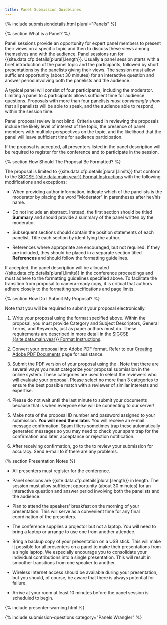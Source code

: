 ```yaml
---
title: Panel Submission Guidelines
---
```


{% include submissiondetails.html plural="Panels" %}

{% section What is a Panel? %}

Panel sessions provide an opportunity for expert panel members to
present their views on a specific topic and then to discuss these views
among themselves and with the audience. Panel sessions run for {{site.data.cfp.details[plural].length}}. Usually a panel session starts with a brief introduction of the
panel topic and the participants, followed by short presentations by the
panelists giving their views. The session must allow sufficient
opportunity (about 30 minutes) for an interactive question and answer
period involving both the panelists and the audience.

A typical panel will consist of four participants, including the
moderator. Limiting a panel to 4 participants allows sufficient time for
audience questions. Proposals with more than four panelists *must
convincingly show* that all panelists will be able to speak, and the
audience able to respond, within the session time.

Panel proposal review is not blind. Criteria used in reviewing the
proposals include the likely level of interest of the topic, the
presence of panel members with multiple perspectives on the topic, and
the likelihood that the panel will leave sufficient time for audience
participation.

If the proposal is accepted, all presenters listed in the panel
description will be required to register for the conference and to
participate in the session.

{% section How Should The Proposal Be Formatted? %}

The proposal is limited to {{site.data.cfp.details[plural].limits}} that conform to the [SIGCSE
{{site.data.main.year}} Format Instructions](format.html) with the following modifications
and exceptions:

-   When providing author information, indicate which of the panelists
    is the moderator by placing the word "Moderator" in parentheses
    after her/his name.
    
-   Do not include an abstract. Instead, the first section should be
    titled **Summary** and should provide a summary of the panel written
    by the moderator.
    
-   Subsequent sections should contain the position statements of each
    panelist. Title each section by identifying the author.
-   References where appropriate are encouraged, but not required. If
    they are included, they should be placed in a separate section
    titled **References** and should follow the formatting guidelines.

If accepted, the panel description will be allocated {{site.data.cfp.details[plural].limits}} in
the conference proceedings and must adhere to the formatting guidelines
specified above. To facilitate the transition from proposal to
camera-ready copy, it is critical that authors adhere closely to the
formatting specifications and page limits.

{% section How Do I Submit My Proposal? %}

Note that you will be required to submit your proposal electronically.

1.  Write your proposal using the format specified above. Within the
    proposal, you must provide Category and Subject Descriptors, General
    Terms, and Keywords, just as paper authors must do. These
    requirements are described in more detail in the [SIGCSE {{site.data.main.year}} Format Instructions](format.html).
    
2.  Convert your proposal into Adobe PDF format. Refer to our [Creating
    Adobe PDF Documents](creating_pdf.html) page for assistance.
    
3.  Submit the PDF version of your proposal using the . Note that there
    are several ways you must categorize your proposal submission in the
    online system. These categories are used to select the reviewers who
    will evaluate your proposal. Please select no more than 3 categories
    to ensure the best possible match with a reviewer of similar
    interests and expertise.
    
4.  Please do not wait until the last minute to submit your documents
    because that is when everyone else will be connecting to our server!
    
5.  Make note of the proposal ID number and password assigned to your
    submission. **You will need them later.** You will receive an e-mail
    message confirmation. Spam filters sometimes trap these
    automatically generated messages so you may need to check your spam
    trap for the confirmation and later, acceptance or rejection
    notification.
    
6.  After receiving confirmation, go to the to review your submission
    for accuracy. Send e-mail to
    if there are any problems.


{% section Presentation Notes %}

-   All presenters must register for the conference.

-   Panel sessions are {{site.data.cfp.details[plural].length}} in length. The session must allow
    sufficient opportunity (about 30 minutes) for an interactive
    question and answer period involving both the panelists and the
    audience.
    
-   Plan to attend the speakers' breakfast on the morning of your
    presentation. This will serve as a convenient time for any final
    coordination of the presenters.
    
-   The conference supplies a projector but not a laptop. You will need
    to bring a laptop or arrange to use one from another attendee.
    
-   Bring a backup copy of your presentation on a USB stick. This will
    make it possible for all presenters on a panel to make their
    presentations from a single laptop. We especially encourage you to
    consolidate your individual contributions into a single
    presentation. This will result in smoother transitions from one
    speaker to another.
    
-   Wireless Internet access should be available during your
    presentation, but you should, of course, be aware that there is
    always potential for failure.
    
-   Arrive at your room at least 10 minutes before the panel session is
    scheduled to begin.

{% include presenter-warning.html %}


{% include submission-questions category="Panels Wrangler" %}
